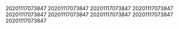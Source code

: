 20201117073847
20201117073847
20201117073847
20201117073847
20201117073847
20201117073847
20201117073847
20201117073847
20201117073847
